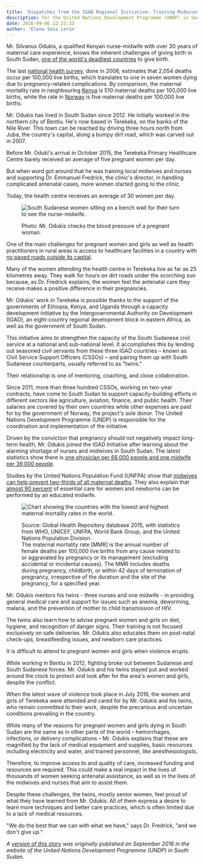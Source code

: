 ```yaml
---
title: 'Dispatches from the IGAD Regional Initiative: Training Midwives for Safe Pregnancies in Terekeka, South Sudan'
description: for the United Nations Development Programme (UNDP) in South Sudan. (September 2016)
date: 2016-09-06 22:23:33
author: 'Elena Sosa Lerín'
---
```


Mr. Silvanus Odukis, a qualified Kenyan nurse-midwife with over 30 years of maternal care experience, knows the inherent challenges of giving birth in South Sudan, <a href="https://www.indexmundi.com/g/r.aspx?v=2223" target="blank">one of the world's deadliest countries</a> to give birth.

The last <a href="http://www.southsudanmedicaljournal.com/research/southern-sudan-household-survey.html">
national health survey</a>, done in 2006, estimates that 2,054 deaths occur per 100,000 live births, which translates to one in seven women dying due to pregnancy-related complications. By comparison, the maternal mortality rate in neighbouring <a href="https://apps.who.int/gho/data/node.main.686?lang=en">
Kenya</a> is 510 maternal deaths per 100,000 live births, while the rate in <a href="https://apps.who.int/gho/data/node.main.686?lang=en">Norway</a> is five maternal deaths per 100,000 live births.

Mr. Odukis has lived in South Sudan since 2012. He initially worked in the northern city of Bentiu. He's now based in Terekeka, on the banks of the Nile River. This town can be reached by driving three hours north from Juba, the country's capital, along a bumpy dirt road, which was carved out in 2007.

Before Mr. Oduki's arrival in October 2015, the Terekeka Primary Healthcare Centre barely received an average of five pregnant women per day.

But when word got around that he was training local midwives and nurses and supporting Dr. Emmanuel Fredrick, the clinic's director, in handling complicated antenatal cases, more women started going to the clinic.

Today, the health centre receives an average of 30 women per day.

<figure>
<img data-src="https://res.cloudinary.com/esarin72/image/upload/q_auto:good/v1603165635/articles/Odukis_Terekeka_image_wvgygt.jpg" loading="lazy" alt="South Sudanese women sitting on a bench wait for their turn to see the nurse-midwife." class="lazyload">
<figcaption>
    <p><span class="thick">Photo:</span> Mr. Odukis checks the blood pressure of a pregnant woman.</p>
</figcaption>
</figure>

One of the main challenges for pregnant women and girls as well as health practitioners in rural areas is access to healthcare facilities in a country with <a href="https://www.worldbank.org/en/news/feature/2016/02/09/a-triumph-over-long-odds-building-rural-roads-in-south-sudan">no paved roads outside its capital</a>.

Many of the women attending the health centre in Terekeka live as far as 25 kilometres away. They walk for hours on dirt roads under the scorching sun because, as Dr. Fredrick explains, the women feel the antenatal care they receive makes a positive difference in their pregnancies.

Mr. Odukis' work in Terekeka is possible thanks to the support of the governments of Ethiopia, Kenya, and Uganda through a capacity development initiative by the Intergovernmental Authority on Development (IGAD), an eight-country regional development block in eastern Africa, as well as the government of South Sudan.

This initiative aims to strengthen the capacity of the South Sudanese civil service at a national and sub-national level. It accomplishes this by lending out seasoned civil servants from these three IGAD countries – known as Civil Service Support Officers (CSSOs) – and pairing them up with South Sudanese counterparts, usually referred to as "twins."

Their relationship is one of mentoring, coaching, and close collaboration.

Since 2011, more than three hundred CSSOs, working on two-year contracts, have come to South Sudan to support capacity-building efforts in different sectors like agriculture, aviation, finance, and public health. Their salaries are covered by their own countries while other expenses are paid for by the government of Norway, the project's sole donor. The United Nations Development Programme (UNDP) is responsible for the coordination and implementation of the initiative.

Driven by the conviction that pregnancy should not negatively impact long-term health, Mr. Odukis joined the IGAD Initiative after learning about the alarming shortage of nurses and midwives in South Sudan. The latest statistics show there is <a href="https://www.who.int/workforcealliance/countries/ssd/en/"> one physician per 66,000 people and one midwife per 39,000 people</a>.

Studies by the United Nations Population Fund (UNFPA) show that <a href="https://www.unfpa.org/midwifery">
midwives can help prevent two-thirds of all maternal deaths</a>. They also explain that <a href="https://www.unfpa.org/midwifery">almost 90 percent</a> of essential care for women and newborns can be performed by an educated midwife.

<figure>
<img data-src="https://res.cloudinary.com/esarin72/image/upload/q_auto/v1603165638/articles/Odukis_Terekeka_maternalrates_graphic_lxe4hr.png" loading="lazy" alt="Chart showing the countries with the lowest and highest maternal mortality rates in the world." class="lazyload">
<figcaption>
    <p><span class="thick">Source:</span> Global Health Repository database 2015, with statistics from WHO, UNICEF, UNFPA, World Bank Group, and the United Nations Population Division.<br> The maternal mortality rate [MMR] is the annual number of female deaths per 100,000 live births from any cause related to or aggravated by pregnancy or its management (excluding accidental or incidental causes). The MMR includes deaths during pregnancy, childbirth, or within 42 days of termination of pregnancy, irrespective of the duration and the site of the pregnancy, for a specified year.
    </p>
</figcaption>
</figure>

Mr. Odukis mentors his twins - three nurses and one midwife - in providing general medical care and support for issues such as anemia, deworming, malaria, and the prevention of mother to child transmission of HIV.

The twins also learn how to advise pregnant women and girls on diet, hygiene, and recognition of danger signs. Their training is not focused exclusively on safe deliveries. Mr. Odukis also educates them on post-natal check-ups, breastfeeding issues, and newborn care practices.

It is difficult to attend to pregnant women and girls when violence erupts.

While working in Bentiu in 2012, fighting broke out between Sudanese and South Sudanese forces. Mr. Odukis and his twins stayed put and worked around the clock to protect and look after for the area's women and girls, despite the conflict. 

When the latest wave of violence took place in July 2016, the women and girls of Terekeka were attended and cared for by Mr. Odukis and his twins, who remain committed to their work, despite the precarious and uncertain conditions prevailing in the country.

While many of the reasons for pregnant women and girls dying in South Sudan are the same as in other parts of the world – hemorrhages, infections, or delivery complications – Mr. Odukis explains that these are magnified by the lack of medical equipment and supplies, basic resources including electricity and water, and trained personnel, like anesthesiologists.

Therefore, to improve access to and quality of care, increased funding and resources are required. This could make a real impact in the lives of thousands of women seeking antenatal assistance, as well as in the lives of the midwives and nurses that aim to assist them.

Despite these challenges, the twins, mostly senior women, feel proud of what they have learned from Mr. Odukis. 
All of them express a desire to learn more techniques and better care practices, which is often limited due to a lack of medical resources.

"We do the best that we can with what we have," says Dr. Fredrick, "and we don't give up."

*A <a href="https://www.ss.undp.org/content/south_sudan/en/home/presscenter/articles/2016/09/06/dispatches-from-the-igad-regional-initiative-training-midwives-for-safe-pregnancies-in-terekeka-south-sudan.html" target="blank">version of this story</a> was originally published on September 2016 in the website of the United Nations Development Programme (UNDP) in South Sudan.*





